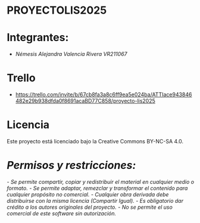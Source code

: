 # PROYECTOLIS2025
# Integrantes:
- *Némesis Alejandra Valencia Rivera VR211067*


# Trello
- https://trello.com/invite/b/67cb8fa3a8c6ff9ea5e024ba/ATTIace943846482e29b938dfda0f8691acaBD77C858/proyecto-lis2025

# Licencia
Este proyecto está licenciado bajo la Creative Commons BY-NC-SA 4.0.

# *Permisos y restricciones:*
*- Se permite compartir, copiar y redistribuir el material en cualquier medio o formato.*
*- Se permite adaptar, remezclar y transformar el contenido para cualquier propósito no comercial.*
*- Cualquier obra derivada debe distribuirse con la misma licencia (Compartir Igual).*
*- Es obligatorio dar crédito a los autores originales del proyecto.*
*- No se permite el uso comercial de este software sin autorización.*
